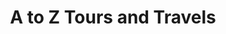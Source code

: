 ---
title: "A to Z Tours and Travels"
url: /kadayanallur/a-to-z-tours-and-travels/
shop: travel agency
---